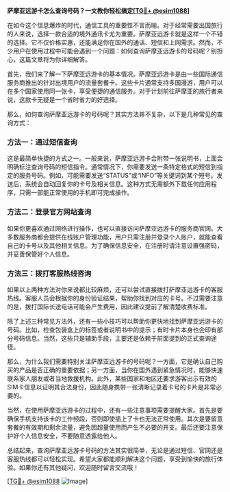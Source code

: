 **萨摩亚远游卡怎么查询号码？一文教你轻松搞定[[TG💪+ @esim1088](https://t.me/s/esim1088)]**

在如今这个信息爆炸的时代，通信工具的重要性不言而喻。对于经常需要出国旅行的人来说，选择一款合适的境外通讯卡尤为重要。萨摩亚远游卡就是这样一个不错的选择。它不仅价格实惠，还能满足你在国外的通话、短信和上网需求。然而，不少用户在使用过程中可能会遇到一个问题：如何查询萨摩亚远游卡的号码呢？别担心，这篇文章将为你详细解答。

首先，我们来了解一下萨摩亚远游卡的基本情况。萨摩亚远游卡是由一些国际通信服务商推出的针对出境用户的流量套餐卡。这些卡片通常支持多国漫游，用户可以在多个国家使用同一张卡，享受便捷的通信服务。对于计划前往萨摩亚的旅行者来说，这款卡无疑是一个省时省力的好选择。

那么，如何查询萨摩亚远游卡的号码呢？其实方法并不复杂，以下是几种常见的查询方式：

### 方法一：通过短信查询

这是最简单快捷的方式之一。一般来说，萨摩亚远游卡会附带一张说明书，上面会明确标注查询号码的短信指令。通常情况下，你需要发送一条特定格式的短信到指定的服务号码。例如，可能需要发送“STATUS”或“INFO”等关键词到某个短号。发送后，系统会自动回复你的卡号及相关信息。这种方式无需额外下载任何应用程序，只需一部能正常使用的手机即可完成操作。

### 方法二：登录官方网站查询

如果你更喜欢通过网络进行操作，也可以直接访问萨摩亚远游卡的服务商官网。大多数服务商都会提供在线账户管理功能，用户只需注册并登录个人账户，就能查看自己的卡号以及其他相关信息。为了确保信息安全，在注册时请注意设置强密码，并妥善保管好个人信息。

### 方法三：拨打客服热线咨询

如果以上两种方法对你来说都比较麻烦，还可以尝试直接拨打萨摩亚远游卡的客服热线。客服人员会根据你的身份验证结果，帮助你找到对应的卡号。不过需要注意的是，拨打国际长途电话可能会产生费用，因此建议提前了解清楚收费标准。

除了上述三种常见方法外，还有一些小技巧可以帮助你更快地找到萨摩亚远游卡的号码。比如，检查包装盒上的标签或者说明书中的提示；有时卡片本身也会印有部分号码信息。当然，这些只是辅助手段，主要还是依赖于前面提到的正式查询途径。

那么，为什么我们需要特别关注萨摩亚远游卡的号码呢？一方面，它是确认自己购买的产品是否正确的重要依据；另一方面，当你在国外遇到紧急情况时，能够快速联系家人朋友或者当地救援机构。此外，某些国家和地区还要求游客出示有效的SIM卡信息以证明其合法身份，因此随身携带一张清晰记录着卡号的卡片是非常必要的。

当然，在使用萨摩亚远游卡的过程中，还有一些注意事项需要提醒大家。首先是要确保手机支持该卡的工作频段，否则即使插上了卡也无法正常使用。其次是要留意套餐的有效期和剩余流量，避免因超量使用而产生不必要的开支。最后还要注意保护好个人信息安全，不要随意透露给他人。

总结起来，查询萨摩亚远游卡号码的方法其实很简单，无论是通过短信、官网还是客服热线都可以轻松实现。希望大家都能顺利解决这个问题，享受到愉快的旅行体验。如果你还有其他疑问，欢迎随时留言交流哦！

[[TG💪+ @esim1088](https://t.me/s/esim1088) ![Image](https://i.postimg.cc/4NQfJmqS/Snipaste-2025-05-13-00-14-12.png)]